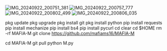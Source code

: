 ![IMG_20240922_200751_381](https://github.com/user-attachments/assets/0800d398-5bae-45c2-9750-037478b07de5)
![IMG_20240922_200757_777](https://github.com/user-attachments/assets/3685385b-1fcd-47c3-9dd8-5856359f90da)
![IMG_20240922_200802_499](https://github.com/user-attachments/assets/73ec9915-1c2f-41bc-8f8f-51d396b6683c)
![IMG_20240922_200806_035](https://github.com/user-attachments/assets/dc530beb-0fd9-4dc4-9e11-dbfe0eea089a)

pkg update
pkg upgrade
pkg install git
pkg install python
pip install requests
pip install mechanize
pip install bs4
pip install pycurl
cd
clear
cd $HOME
rm -rf MAFIA-M
git clone https://github.com/mafiams16/MAFIA-M

cd MAFIA-M
git pull
python M.py
